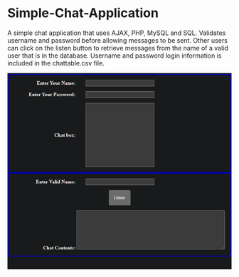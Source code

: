 # Simple-Chat-Application
A simple chat application that uses AJAX, PHP, MySQL and SQL. Validates username and password before allowing messages to be sent. Other users can click on the listen button to retrieve messages from the name of a valid user that is in the database. Username and password login information is included in the chattable.csv file. 

![Chat demo](images/chat.gif)
